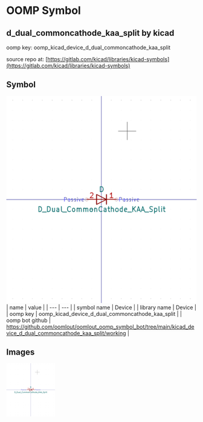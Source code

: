 # OOMP Symbol  
## d_dual_commoncathode_kaa_split  by kicad  
  
oomp key: oomp_kicad_device_d_dual_commoncathode_kaa_split  
  
source repo at: [https://gitlab.com/kicad/libraries/kicad-symbols](https://gitlab.com/kicad/libraries/kicad-symbols)  
## Symbol  
  
[![working.png](working_600.png)](working.png)  
| name | value | 
| --- | --- | 
| symbol name | Device | 
| library name | Device | 
| oomp key | oomp_kicad_device_d_dual_commoncathode_kaa_split | 
| oomp bot github | https://github.com/oomlout/oomlout_oomp_symbol_bot/tree/main/kicad_device_d_dual_commoncathode_kaa_split/working | 
## Images  
  
[![working.png](working_140.png)](working.png)  
